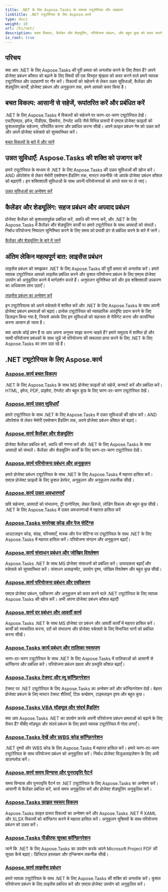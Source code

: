 ```yaml
---
title: .NET के लिए Aspose.Tasks के व्यापक ट्यूटोरियल और उदाहरण
linktitle: .NET ट्यूटोरियल के लिए Aspose.कार्य
type: docs
weight: 10
url: /hi/net/
description: बचत विकल्प, कैलेंडर और शेड्यूलिंग, परियोजना प्रबंधन, और बहुत कुछ को कवर करने वाले .NET ट्यूटोरियल के लिए Aspose.Tasks का अन्वेषण करें। अपने प्रोजेक्ट प्रबंधन कौशल को उन्नत करें.
is_root: true
---
```

## परिचय

क्या आप .NET के लिए Aspose.Tasks की पूरी क्षमता को अनलॉक करने के लिए तैयार हैं? अपने प्रोजेक्ट प्रबंधन कौशल को बढ़ाने के लिए विषयों की एक विस्तृत श्रृंखला को कवर करने वाले हमारे व्यापक ट्यूटोरियल और उदाहरणों पर गौर करें। विकल्पों को सहेजने से लेकर उन्नत सुविधाओं, कैलेंडर और शेड्यूलिंग कार्यों, प्रोजेक्ट प्रबंधन और अनुकूलन तक, हमने आपको कवर किया है।

## बचत विकल्प: आसानी से सहेजें, रूपांतरित करें और प्रबंधित करें 
.NET के लिए Aspose.Tasks में विकल्पों को सहेजने पर चरण-दर-चरण ट्यूटोरियल देखें। एचटीएमएल, इमेज, पीडीएफ, प्रिमावेरा, टेम्प्लेट आदि जैसे विभिन्न प्रारूपों में एमएस प्रोजेक्ट फ़ाइलों को कुशलतापूर्वक सहेजना, परिवर्तित करना और प्रबंधित करना सीखें। अपने फ़ाइल प्रबंधन गेम को उन्नत करें और अपने प्रोजेक्ट वर्कफ़्लो को सुव्यवस्थित करें।

[बचत विकल्पों के बारे में और जानें](./saving-options/)

##  उन्नत सुविधाएँ: Aspose.Tasks की शक्ति को उजागर करें 
हमारे ट्यूटोरियल के माध्यम से .NET के लिए Aspose.Tasks की उन्नत सुविधाओं की खोज करें। AND ऑपरेशंस से लेकर मेमोरी एक्सेप्शन हैंडलिंग तक, मास्टर तकनीकें जो आपके प्रोजेक्ट प्रबंधन कौशल को बढ़ाएंगी। इन शक्तिशाली सुविधाओं के साथ अपनी परियोजनाओं को अगले स्तर पर ले जाएं।

[उन्नत सुविधाओं का अन्वेषण करें](./advanced-features/)

##  कैलेंडर और शेड्यूलिंग: सहज प्रबंधन और अपवाद प्रबंधन 
प्रोजेक्ट कैलेंडर को कुशलतापूर्वक प्रबंधित करें, अवधि की गणना करें, और .NET के लिए Aspose.Tasks में कैलेंडर और शेड्यूलिंग कार्यों पर हमारे ट्यूटोरियल के साथ अपवादों को संभालें। निर्बाध परियोजना निष्पादन सुनिश्चित करने के लिए समय को प्रभावी ढंग से प्रबंधित करने के बारे में जानें।

[कैलेंडर और शेड्यूलिंग के बारे में जानें](./calendar-scheduling/)


##  अंतिम लेकिन महत्वपूर्ण बात: लाइसेंस प्रबंधन 
लाइसेंस प्रबंधन को समझकर .NET के लिए Aspose.Tasks की पूरी क्षमता को अनलॉक करें। हमारे व्यापक ट्यूटोरियल आपको लाइसेंस प्रबंधित करने और कुशल परियोजना प्रबंधन के लिए एमएस प्रोजेक्ट उपयोग को अनुकूलित करने में मार्गदर्शन करते हैं। अनुपालन सुनिश्चित करें और इस शक्तिशाली उपकरण का अधिकतम लाभ उठाएँ।

[लाइसेंस प्रबंधन का अन्वेषण करें](./license-management/)


इन ट्यूटोरियल्स को अपने वर्कफ़्लो में शामिल करें और .NET के लिए Aspose.Tasks के साथ अपनी प्रोजेक्ट प्रबंधन क्षमताओं को बढ़ाएं। प्रत्येक ट्यूटोरियल को व्यावहारिक अंतर्दृष्टि प्रदान करने के लिए डिज़ाइन किया गया है, जिससे आपके लिए इन सुविधाओं को सहजता से नेविगेट करना और कार्यान्वित करना आसान हो जाता है।

क्या आपके कोई प्रश्न हैं या आप अपना अनुभव साझा करना चाहते हैं? हमारे समुदाय में शामिल हों और साथी परियोजना प्रबंधकों के साथ जुड़ें जो परियोजना की सफलता प्राप्त करने के लिए .NET के लिए Aspose.Tasks का लाभ उठा रहे हैं।

## .NET ट्यूटोरियल के लिए Aspose.कार्य
### [Aspose.कार्य बचत विकल्प](./saving-options/)
.NET के लिए Aspose.Tasks के साथ MS प्रोजेक्ट फ़ाइलों को सहेजें, कनवर्ट करें और प्रबंधित करें। HTML, इमेज, PDF, प्राइमेरा, टेम्प्लेट और बहुत कुछ के लिए चरण-दर-चरण ट्यूटोरियल देखें।
### [Aspose.कार्य उन्नत सुविधाएँ](./advanced-features/)
हमारे ट्यूटोरियल के साथ .NET के लिए Aspose.Tasks में उन्नत सुविधाओं की खोज करें। AND ऑपरेशंस से लेकर मेमोरी एक्सेप्शन हैंडलिंग तक, अपने प्रोजेक्ट प्रबंधन कौशल को बढ़ाएं।
### [Aspose.कार्य कैलेंडर और शेड्यूलिंग](./calendar-scheduling/)
प्रोजेक्ट कैलेंडर प्रबंधित करें, अवधि की गणना करें और .NET के लिए Aspose.Tasks के साथ अपवादों को संभालें। कैलेंडर और शेड्यूलिंग कार्यों के लिए चरण-दर-चरण ट्यूटोरियल देखें।
### [Aspose.कार्य परियोजना प्रबंधन और अनुकूलन](./tasks-project-management/)
हमारे प्रोजेक्ट प्रबंधन ट्यूटोरियल के साथ .NET के लिए Aspose.Tasks में महारत हासिल करें। एमएस प्रोजेक्ट फ़ाइलों के लिए कुशल हेरफेर, अनुकूलन और अनुकूलन तकनीक सीखें।
### [Aspose.कार्य उन्नत अवधारणाएँ](./advanced-concepts/)
छवि सहेजना, अपवादों को संभालना, ट्री एल्गोरिदम, लेबल डिस्प्ले, लोडिंग विकल्प और बहुत कुछ सीखें। .NET के लिए Aspose.Tasks में उन्नत अवधारणाओं में महारत हासिल करें
### [Aspose.Tasks रूपरेखा कोड और पेज सेटिंग्स](./outline-code-page-settings/)
आउटलाइन कोड, संग्रह, परिभाषाएँ, मास्क और पेज सेटिंग्स पर ट्यूटोरियल के साथ .NET के लिए Aspose.Tasks में महारत हासिल करें। परियोजना संगठन और अनुकूलन बढ़ाएँ।
### [Aspose.कार्य संसाधन प्रबंधन और जोखिम विश्लेषण](./resource-risk-analysis/)
Aspose.Tasks .NET के साथ MS प्रोजेक्ट संसाधनों को प्रबंधित करें। उत्पादकता बढ़ाएँ और वर्कफ़्लो को सुव्यवस्थित करें। संसाधन असाइनमेंट, उपयोग दृश्य, जोखिम विश्लेषण और बहुत कुछ सीखें।
### [Aspose.कार्य परियोजना प्रबंधन और एकीकरण](./project-management-integration/)
एमएस प्रोजेक्ट प्रबंधन, एकीकरण और अनुकूलन को कवर करने वाले .NET ट्यूटोरियल के लिए व्यापक Aspose.Tasks की खोज करें। अभी अपना प्रोजेक्ट प्रबंधन कौशल बढ़ाएँ!
### [Aspose.कार्य दर प्रबंधन और आवर्ती कार्य](./rate-recurring-tasks/)
Aspose.Tasks .NET के साथ MS प्रोजेक्ट दर प्रबंधन और आवर्ती कार्यों में महारत हासिल करें। कार्यों को स्वचालित करना, दरों को संभालना और प्रोजेक्ट वर्कफ़्लो के लिए विभाजित भागों को प्रबंधित करना सीखें।
### [Aspose.Tasks कार्य प्रबंधन और तालिका स्वरूपण](./task-table-management/)
चरण-दर-चरण ट्यूटोरियल के साथ .NET के लिए Aspose.Tasks में तालिकाओं को आसानी से कॉन्फ़िगर और प्रबंधित करें। परियोजना प्रबंधन दक्षता और प्रस्तुति कौशल बढ़ाएँ।
### [Aspose.Tasks टेक्स्ट और व्यू कॉन्फ़िगरेशन](./text-view-configuration/)
टेक्स्ट पर .NET ट्यूटोरियल के लिए Aspose.Tasks का अन्वेषण करें और कॉन्फ़िगरेशन देखें। बेहतर प्रोजेक्ट प्रबंधन के लिए मास्टर टेक्स्ट शैलियाँ, टिफ़ कम्प्रेशन, टाइमलाइन दृश्य और बहुत कुछ।
### [Aspose.Tasks VBA मॉड्यूल और संदर्भ हैंडलिंग](./vba-module-reference/)
क्या आप Aspose.Tasks .NET का उपयोग करके अपनी परियोजना प्रबंधन क्षमताओं को बढ़ाने के लिए तैयार हैं? वीबीए मॉड्यूल और संदर्भ प्रबंधन के लिए हमारे व्यापक ट्यूटोरियल में गोता लगाएँ।
### [Aspose.Tasks देखें और WBS कोड कॉन्फ़िगरेशन](./view-wbs-code-configuration/)
.NET दृश्यों और WBS कोड के लिए Aspose.Tasks में महारत हासिल करें। हमारे चरण-दर-चरण ट्यूटोरियल के साथ परियोजना प्रबंधन को अनुकूलित करें। निर्बाध प्रोजेक्ट विज़ुअलाइज़ेशन के लिए अभी डाउनलोड करें।
### [Aspose.कार्य समय विन्यास और पुनरावृत्ति पैटर्न](./time-recurrence-configuration/)
समय विन्यास और पुनरावृत्ति पैटर्न पर .NET ट्यूटोरियल के लिए Aspose.Tasks का अन्वेषण करें। आसानी से कैलेंडर प्रबंधित करें, कार्य समय अनुकूलित करें और प्रोजेक्ट शेड्यूलिंग अनुकूलित करें।
### [Aspose.Tasks फ़ाइल स्वरूप विकल्प](./file-format-options/)
Aspose.Tasks फ़ाइल प्रारूप विकल्पों का अन्वेषण करें और Aspose.Tasks .NET में XAML और XLSX विकल्पों को कॉन्फ़िगर करने में महारत हासिल करें। अनुकूलन युक्तियों के साथ परियोजना प्रबंधन को उन्नत करें।
### [Aspose.Tasks पीडीएफ सुरक्षा कॉन्फ़िगरेशन](./pdf-security-configuration/)
जानें कि .NET के लिए Aspose.Tasks का उपयोग करके अपने Microsoft Project PDF की सुरक्षा कैसे बढ़ाएं। डिजिटल हस्ताक्षर और एन्क्रिप्शन तकनीक सीखें।
### [Aspose.कार्य लाइसेंस प्रबंधन](./license-management/)
हमारे व्यापक ट्यूटोरियल के साथ .NET के लिए Aspose.Tasks की शक्ति को अनलॉक करें। कुशल परियोजना प्रबंधन के लिए लाइसेंस प्रबंधित करें और एमएस प्रोजेक्ट उपयोग को अनुकूलित करें।